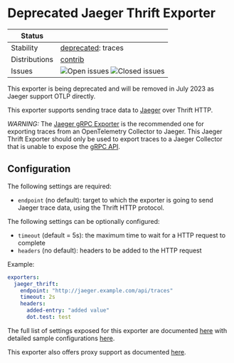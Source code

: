 # Deprecated Jaeger Thrift Exporter

<!-- status autogenerated section -->
| Status        |           |
| ------------- |-----------|
| Stability     | [deprecated]: traces   |
| Distributions | [contrib] |
| Issues        | ![Open issues](https://img.shields.io/github/issues-search/open-telemetry/opentelemetry-collector-contrib?query=is%3Aissue%20is%3Aopen%20label%3Aexporter%2Fjaegerthrifthttp%20&label=open&color=orange&logo=opentelemetry) ![Closed issues](https://img.shields.io/github/issues-search/open-telemetry/opentelemetry-collector-contrib?query=is%3Aissue%20is%3Aclosed%20label%3Aexporter%2Fjaegerthrifthttp%20&label=closed&color=blue&logo=opentelemetry) |

[deprecated]: https://github.com/open-telemetry/opentelemetry-collector#deprecated
[contrib]: https://github.com/open-telemetry/opentelemetry-collector-releases/tree/main/distributions/otelcol-contrib
<!-- end autogenerated section -->

This exporter is being deprecated and will be removed in July 2023 as Jaeger support OTLP directly.

This exporter supports sending trace data to [Jaeger](https://www.jaegertracing.io) over Thrift HTTP.

*WARNING:* The [Jaeger gRPC Exporter](https://github.com/open-telemetry/opentelemetry-collector-contrib/tree/main/exporter/jaegerexporter) is the recommended one for exporting traces from an OpenTelemetry Collector to Jaeger. This Jaeger Thrift Exporter should only be used to export traces to a Jaeger Collector that is unable to expose the [gRPC API](https://www.jaegertracing.io/docs/1.27/apis/#protobuf-via-grpc-stable).

## Configuration

The following settings are required:

- `endpoint` (no default): target to which the exporter is going to send Jaeger trace data,
using the Thrift HTTP protocol.

The following settings can be optionally configured:

- `timeout` (default = 5s): the maximum time to wait for a HTTP request to complete
- `headers` (no default): headers to be added to the HTTP request

Example:

```yaml
exporters:
  jaeger_thrift:
    endpoint: "http://jaeger.example.com/api/traces"
    timeout: 2s
    headers:
      added-entry: "added value"
      dot.test: test
```

The full list of settings exposed for this exporter are documented [here](config.go)
with detailed sample configurations [here](testdata/config.yaml).

This exporter also offers proxy support as documented
[here](https://github.com/open-telemetry/opentelemetry-collector/tree/main/exporter#proxy-support).
